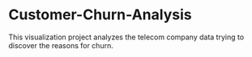 # Customer-Churn-Analysis
This visualization project analyzes the telecom company data trying to discover the reasons for churn. 
